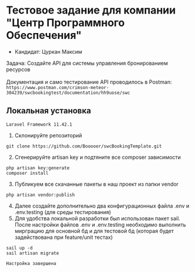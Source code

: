 # Тестовое задание для компании "Центр Программного Обеспечения"

- Кандидат: Цуркан Максим

Задача: Создайте API для системы управления бронированием ресурсов </br></br>
Документация и само тестирование API проводилось в Postman: </br>
`https://www.postman.com/crimson-meteor-304239/swcbookingtest/documentation/hh9uose/swc` </br>

## Локальная установка
`Laravel Framework 11.42.1`

1) Склонируйте репозиторий
```
git clone https://github.com/Booooer/swcBookingTemplate.git
```
2) Сгенерируйте artisan key и подтяните все composer зависимости
```
php artisan key:generate
composer install
```
3) Публикуем все скачанные пакеты в наш проект из папки vendor
```
php artisan vendor:publish
```
4) Далее создайте дополнительно два конфигурационных файла .env и .env.testing (для среды тестирования)
5) Для удобства локальной разработки был использован пакет sail. После настройки файлов .env и .env.testing
необходимо выполнить мирграцию для основной бд и для тестовой бд (которая будет задействована при feature/unit тестах)
```
sail up -d
sail artisan migrate
```

`Настройка завершена`


